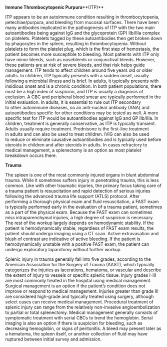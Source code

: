 **Immune Thrombocytopenic Purpura****(ITP)**

ITP appears to be an autoimmune condition resulting in thrombocytopenia, petechiae/purpura, and bleeding from mucosal surfaces. There have been many antibodies implicated in the pathogenesis of ITP with the two main autoantibodies being against IgG and the glycoprotein (GP) IIb/IIIa complex on platelets. Platelets tagged by these autoantibodies then get broken down by phagocytes in the spleen, resulting in thrombocytopenia. Without platelets to form the platelet plug, which is the first step of hemostasis, the patient becomes more susceptible to bleeding. Most patients with ITP only have minor bleeds, such as nosebleeds or conjunctival bleeds. However, these patients are at risk of severe bleeds, and that risk helps guide management. ITP tends to affect children around five years old or older adults. In children, ITP typically presents with a sudden onset, usually following a microbial illness and is brief. In adults, it typically presents with insidious onset and is a chronic condition. In both patient populations, there must be a high index of suspicion, and ITP is usually a diagnosis of exclusion. A CBC and peripheral blood smear are typically performed in the initial evaluation. In adults, it is essential to rule out ITP secondary to other autoimmune diseases, so an anti-nuclear antibody (ANA) and autoantibodies specific for other conditions may be tested as well. A more specific test for ITP would be autoantibodies against IgG and GP IIb/IIIa. In children, treatment is generally conservative, as ITP is typically transient. Adults usually require treatment. Prednisone is the first-line treatment in adults and can also be used to treat children. IVIG can also be used to reduce or eliminate causative autoantibodies and is typically used before steroids in children and after steroids in adults. In cases refractory to medical management, a splenectomy is an option as most platelet breakdown occurs there.

**Trauma**

The spleen is one of the most commonly injured organs in blunt abdominal trauma. While it sometimes suffers injury in penetrating trauma, this is less common. Like with other traumatic injuries, the primary focus taking care of a trauma patient is resuscitation and rapid detection of serious injuries following the advanced trauma life support (ATLS) protocol. After performing a thorough physical exam and fluid resuscitation, a FAST exam is typically performed early in the evaluation of a trauma patient, sometimes as a part of the physical exam. Because the FAST exam can sometimes miss intraparenchymal injuries, a high degree of suspicion is necessary. The rest of the workup largely depends on hemodynamic stability. If the patient is hemodynamically stable, regardless of FAST exam results, the patient should undergo imaging using a CT scan. Active extravasation and blush of contrast are indicative of active bleeding. If the patient is hemodynamically unstable with a positive FAST exam, the patient can undergo exploratory laparotomy without further workup.

Splenic injury in trauma generally fall into five grades, according to the American Association for the Surgery of Trauma (AAST), which typically categorizes the injuries as lacerations, hematoma, or vascular and describe the extent of injury to vessels or specific splenic tissue. Injury grades I-III are most commonly treated in the hospital using medical management. Surgical management is an option if the patient’s condition does not improve or respond to medical management. Injuries greater than grade III are considered high-grade and typically treated using surgery, although select cases can receive medical management. Procedural treatment of splenic injury can range from the relatively non-invasive angioembolization to partial or total splenectomy. Medical management generally consists of symptomatic treatment with serial CBCs to trend the hemoglobin. Serial imaging is also an option if there is suspicion for bleeding, such as decreasing hemoglobin, or signs of peritonitis. A bleed may present later as a hematoma, the spleen itself, or another collection of fluid may have ruptured between initial survey and admission.